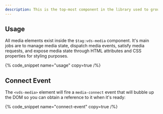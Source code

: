 ```yaml
---
description: This is the top-most component in the library used to group media elements and control the flow of media state.
---
```


## Usage

All media elements exist inside the `$tag:vds-media` component. It's main jobs are to manage
media state, dispatch media events, satisfy media requests, and expose media state through HTML
attributes and CSS properties for styling purposes.

{% code_snippet name="usage" copy=true  /%}

## Connect Event

The `<vds-media>` element will fire a `media-connect` event that will bubble up the DOM so you
can obtain a reference to it when it's ready:

{% code_snippet name="connect-event" copy=true  /%}
